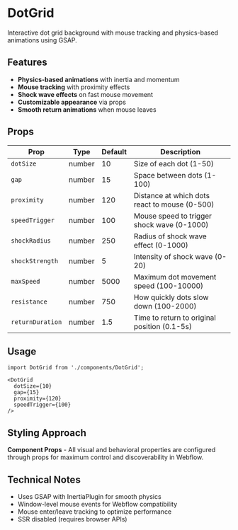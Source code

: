 # DotGrid

Interactive dot grid background with mouse tracking and physics-based animations using GSAP.

## Features

- **Physics-based animations** with inertia and momentum
- **Mouse tracking** with proximity effects
- **Shock wave effects** on fast mouse movement
- **Customizable appearance** via props
- **Smooth return animations** when mouse leaves

## Props

| Prop | Type | Default | Description |
|------|------|---------|-------------|
| `dotSize` | number | 10 | Size of each dot (1-50) |
| `gap` | number | 15 | Space between dots (1-100) |
| `proximity` | number | 120 | Distance at which dots react to mouse (0-500) |
| `speedTrigger` | number | 100 | Mouse speed to trigger shock wave (0-1000) |
| `shockRadius` | number | 250 | Radius of shock wave effect (0-1000) |
| `shockStrength` | number | 5 | Intensity of shock wave (0-20) |
| `maxSpeed` | number | 5000 | Maximum dot movement speed (100-10000) |
| `resistance` | number | 750 | How quickly dots slow down (100-2000) |
| `returnDuration` | number | 1.5 | Time to return to original position (0.1-5s) |

## Usage

```tsx
import DotGrid from './components/DotGrid';

<DotGrid
  dotSize={10}
  gap={15}
  proximity={120}
  speedTrigger={100}
/>
```

## Styling Approach

**Component Props** - All visual and behavioral properties are configured through props for maximum control and discoverability in Webflow.

## Technical Notes

- Uses GSAP with InertiaPlugin for smooth physics
- Window-level mouse events for Webflow compatibility
- Mouse enter/leave tracking to optimize performance
- SSR disabled (requires browser APIs)
